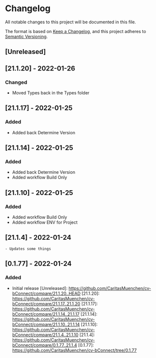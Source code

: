 # Changelog
All notable changes to this project will be documented in this file.

The format is based on [Keep a Changelog](https://keepachangelog.com/en/1.0.0/),
and this project adheres to [Semantic Versioning](https://semver.org/spec/v2.0.0.html).

## [Unreleased]

## [21.1.20] - 2022-01-26
### Changed
- Moved Types back in the Types folder

## [21.1.17] - 2022-01-25
### Added
- Added back Determine Version

## [21.1.14] - 2022-01-25
### Added
- Added back Determine Version
- Added workflow Build Only

## [21.1.10] - 2022-01-25
### Added
- Added workflow Build Only
- Added workflow ENV for Project

## [21.1.4] - 2022-01-24

    - Updates some things

## [0.1.77] - 2022-01-24

### Added
- Initial release
[Unreleased]: https://github.com/CaritasMuenchen/cv-bConnect/compare/21.1.20..HEAD
[21.1.20]: https://github.com/CaritasMuenchen/cv-bConnect/compare/21.1.17..21.1.20
[21.1.17]: https://github.com/CaritasMuenchen/cv-bConnect/compare/21.1.14..21.1.17
[21.1.14]: https://github.com/CaritasMuenchen/cv-bConnect/compare/21.1.10..21.1.14
[21.1.10]: https://github.com/CaritasMuenchen/cv-bConnect/compare/21.1.4..21.1.10
[21.1.4]: https://github.com/CaritasMuenchen/cv-bConnect/compare/0.1.77..21.1.4
[0.1.77]: https://github.com/CaritasMuenchen/cv-bConnect/tree/0.1.77